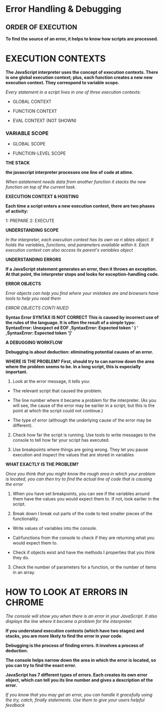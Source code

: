 # Error Handling & Debugging

## ORDER OF EXECUTION 

**To find the source of an error, it helps to know how scripts are processed.** 

# EXECUTION CONTEXTS 

**The JavaScript interpreter uses the concept of execution contexts. There is one global execution context; plus, each function creates a new new execution context. They correspond to variable scope.**

*Every statement in a script lives in one of three execution contexts:*

* GLOBAL CONTEXT 

* FUNCTION CONTEXT 

* EVAL CONTEXT (NOT SHOWN)

### VARIABLE SCOPE 

 * GLOBAL SCOPE 

 * FUNCTION-LEVEL SCOPE 

 **THE STACK**

 **the javascript interpreter processes one line of code at atime.**

 *When astatement needs data from another function it stacks the new function on top of the current task.*

 **EXECUTION CONTEXT & HOISTING**

 **Each time a script enters a new execution context, there are two phases of activity:**

 1: PREPARE 
 2: EXECUTE 

 **UNDERSTANDING SCOPE**

  *In the interpreter, each execution context has its own va ri ables object. It holds the variables, functions, and parameters available within it. Each execution context can also access its parent's variables object*

  **UNDERSTANDING ERRORS** 

  **If a JavaScript statement generates an error, then it throws an exception. At that point, the interpreter stops and looks for exception-handling code.**

  **ERROR OBJECTS** 

  *Error objects can help you find where your mistakes are and browsers have tools to help you read them*

 *ERROR OBJECTS CONTI NUED*

 **Syntax Error SYNTAX IS NOT CORRECT This is caused by incorrect use of the rules of the language. It is often the result of a simple typo: SyntaxError: Unexpect ed EOF ,SyntaxError: Expected token ' ) ' ,SyntaxError: Expected token ']'**

 **A DEBUGGING WORKFLOW**

 **Debugging is about deduction: eliminating potential causes of an error.** 

**WHERE IS THE PROBLEM?** 
**First, should try to can narrow down the area where the problem seems to be. In a long script, this is especially important.**

1. Look at the error message, it tells you: 

* The relevant script that caused the problem.

* The line number where it became a problem for the interpreter. (As you will see, the cause of the error may be earlier in a script; but this is the point at which the script could not continue.) 

* The type of error (although the underlying cause of the error may be different). 

2. Check how far the script is running. Use tools to write messages to the console to tell how far your script has executed. 

3. Use breakpoints where things are going wrong. They let you pause execution and inspect the values that are stored in variables


**WHAT EXACTLY IS THE PROBLEM?**

*Once you think that you might know the rough area in which your problem is located, you can then try to find the actual line of code that is causing the error*

1. When you have set breakpoints, you can see if the variables around them have the values you would expect them to. If not, look earlier in the script. 

2. Break down I break out parts of the code to test smaller pieces of the functionality. 

* Write values of variables into the console. 

* Calrfunctions from the console to check if they are returning what you would expect them to.

* Check if objects exist and have the methods I properties that you think they do. 

3. Check the number of parameters for a function, or the number of items in an array. 

# HOW TO LOOK AT ERRORS IN CHROME 

*The console will show you when there is an error in your JavaScript. It also displays the line where it became a problem for the interpreter.*

**If you understand execution contexts (which have two stages) and stacks, you are more likely to find the error in your code.** 

**Debugging is the process of finding errors. It involves a process of deduction.**

**The console helps narrow down the area in which the error is located, so you can try to find the exact error.**

**JavaScript has 7 different types of errors. Each creates its own error object, which can tell you its line number and gives a description of the error.** 

*If you know that you may get an error, you can handle it gracefully using the try, catch, finally statements. Use them to give your users helpful feedback*